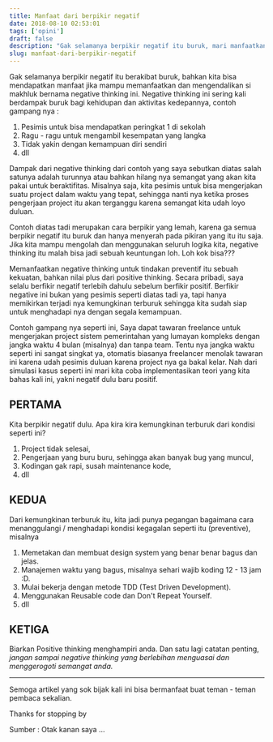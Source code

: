 ```yaml
---
title: Manfaat dari berpikir negatif
date: 2018-08-10 02:53:01
tags: ['opini']
draft: false
description: "Gak selamanya berpikir negatif itu buruk, mari manfaatkan kekuatan dari berpikir negatif."
slug: manfaat-dari-berpikir-negatif
---
```


Gak selamanya berpikir negatif itu berakibat buruk, bahkan kita bisa mendapatkan manfaat jika mampu memanfaatkan dan mengendalikan si makhluk bernama negative thinking ini. Negative thinking ini sering kali berdampak buruk bagi kehidupan dan aktivitas kedepannya, contoh gampang nya :

1. Pesimis untuk bisa mendapatkan peringkat 1 di sekolah
2. Ragu - ragu untuk mengambil kesempatan yang langka
3. Tidak yakin dengan kemampuan diri sendiri
4. dll

Dampak dari negative thinking dari contoh yang saya sebutkan diatas salah satunya adalah turunnya atau bahkan hilang nya semangat yang akan kita pakai untuk beraktifitas. Misalnya saja, kita pesimis untuk bisa mengerjakan suatu project dalam waktu yang tepat, sehingga nanti nya ketika proses pengerjaan project itu akan terganggu karena semangat kita udah loyo duluan.

Contoh diatas tadi merupakan cara berpikir yang lemah, karena ga semua berpikir negatif itu buruk dan hanya menyerah pada pikiran yang itu itu saja. Jika kita mampu mengolah dan menggunakan seluruh logika kita, negative thinking itu malah bisa jadi sebuah keuntungan loh. Loh kok bisa??? 

Memanfaatkan negative thinking untuk tindakan preventif itu sebuah kekuatan, bahkan nilai plus dari positive thinking. Secara pribadi, saya selalu berfikir negatif terlebih dahulu sebelum berfikir positif. Berfikir negative ini bukan yang pesimis seperti diatas tadi ya, tapi hanya memikirkan terjadi nya kemungkinan terburuk sehingga kita sudah siap untuk menghadapi nya dengan segala kemampuan.

Contoh gampang nya seperti ini, Saya dapat tawaran freelance untuk mengerjakan project sistem pemerintahan yang lumayan kompleks dengan jangka waktu 4 bulan (misalnya) dan tanpa team. Tentu nya jangka waktu seperti ini sangat singkat ya, otomatis biasanya freelancer menolak tawaran ini karena udah pesimis duluan karena project nya ga bakal kelar. Nah dari simulasi kasus seperti ini mari kita coba implementasikan teori yang kita bahas kali ini, yakni negatif dulu baru positif.

## PERTAMA

Kita berpikir negatif dulu. Apa kira kira kemungkinan terburuk dari kondisi seperti ini?

1. Project tidak selesai,
2. Pengerjaan yang buru buru, sehingga akan banyak bug yang muncul,
3. Kodingan gak rapi, susah maintenance kode,
4. dll

## KEDUA

Dari kemungkinan terburuk itu, kita jadi punya pegangan bagaimana cara menanggulangi / menghadapi kondisi kegagalan seperti itu (preventive), misalnya

1. Memetakan dan membuat design system yang benar benar bagus dan jelas.
2. Manajemen waktu yang bagus, misalnya sehari wajib koding 12 - 13 jam :D.
3. Mulai bekerja dengan metode TDD (Test Driven Development).
4. Menggunakan Reusable code dan Don't Repeat Yourself.
5. dll

## KETIGA

Biarkan Positive thinking menghampiri anda. Dan satu lagi catatan penting, *jangan sampai negative thinking yang berlebihan menguasai dan menggerogoti semangat anda.*

<hr/>

Semoga artikel yang sok bijak kali ini bisa bermanfaat buat teman - teman pembaca sekalian.

Thanks for stopping by



Sumber  :  Otak kanan saya ...
